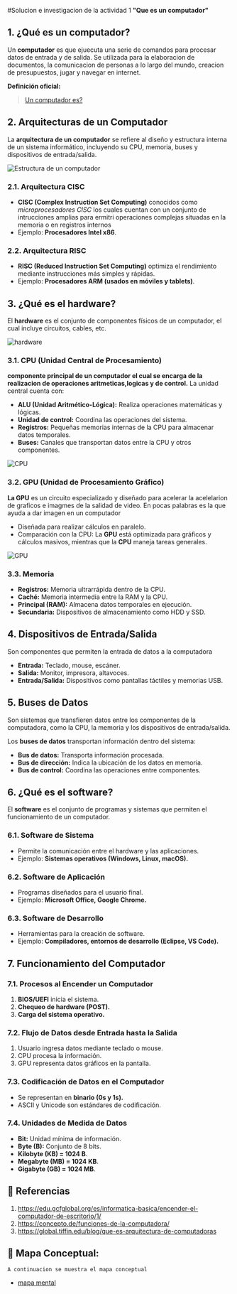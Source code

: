 
#Solucion e investigacion de la actividad 1 **"Que es un computador"**

## 1. ¿Qué es un computador?
Un **computador** es que ejuecuta una serie de comandos para procesar datos de entrada y de salida. Se utilizada para la elaboracion de documentos, la comunicacion de personas a lo largo del mundo, creacion de presupuestos, jugar y navegar en internet.

**Definición oficial:** 
> [Un computador es?](https://edu.gcfglobal.org/es/informatica-basica/encender-el-computador-de-escritorio/1/)

## 2. Arquitecturas de un Computador
La **arquitectura de un computador** se refiere al diseño y estructura interna de un sistema informático, incluyendo su CPU, memoria, buses y dispositivos de entrada/salida.


![Estructura de un computador](https://blogger.googleusercontent.com/img/b/R29vZ2xl/AVvXsEiy36FF-l1UgxvLhyphenhyphentOzgVBR2JAty6fLRrEywswYBZvgPPU6eCgrilxfdvx_3IuIv1EsFycSCg2FjlYdlwAao-2n17YZY_Qyoy7cvzmjMN9Vb6dJqq0E1XU-LLh8fqKYi1qDz-kCntd_92O/s1600/perfect_pc-300x240.jpg)

### 2.1. Arquitectura CISC
- **CISC (Complex Instruction Set Computing)** conocidos como *microprocesadores CISC* los cuales cuentan con un conjunto de intrucciones amplias para ermitri operaciones complejas situadas en la memoria o en registros internos
- Ejemplo: **Procesadores Intel x86**.

### 2.2. Arquitectura RISC
- **RISC (Reduced Instruction Set Computing)** optimiza el rendimiento mediante instrucciones más simples y rápidas.
- Ejemplo: **Procesadores ARM (usados en móviles y tablets)**.

## 3. ¿Qué es el hardware?
El **hardware** es el conjunto de componentes físicos de un computador, el cual incluye circuitos, cables, etc.

![hardware](https://muyeducativo.com/wp-content/uploads/2018/01/cpu-images-min_opt.jpg)

### 3.1. CPU (Unidad Central de Procesamiento)
**componente principal de un computador el cual se encarga de la realizacion de operaciones aritmeticas,logicas y de control.** La unidad central cuenta con: 

- **ALU (Unidad Aritmético-Lógica):** Realiza operaciones matemáticas y lógicas.
- **Unidad de control:** Coordina las operaciones del sistema.
- **Registros:** Pequeñas memorias internas de la CPU para almacenar datos temporales.
- **Buses:** Canales que transportan datos entre la CPU y otros componentes.

![CPU](https://concepto.de/wp-content/uploads/2014/08/CPU-e1551228076500.jpg)

### 3.2. GPU (Unidad de Procesamiento Gráfico)
**La GPU** es un circuito especializado y diseñado para acelerar la acelelarion de graficos e imagmes de la salidad de video. En pocas palabras es la que ayuda a dar imagen en un computador

- Diseñada para realizar cálculos en paralelo.
- Comparación con la CPU: La **GPU** está optimizada para gráficos y cálculos masivos, mientras que la **CPU** maneja tareas generales.

![GPU](https://es.digitaltrends.com/wp-content/uploads/2021/08/gpu-neon-lights.jpg?fit=720%2C720&p=1)

### 3.3. Memoria

- **Registros:** Memoria ultrarrápida dentro de la CPU.
- **Caché:** Memoria intermedia entre la RAM y la CPU.
- **Principal (RAM):** Almacena datos temporales en ejecución.
- **Secundaria:** Dispositivos de almacenamiento como HDD y SSD.

## 4. Dispositivos de Entrada/Salida
Son componentes que permiten la entrada de datos a la computadora 
- **Entrada:** Teclado, mouse, escáner.
- **Salida:** Monitor, impresora, altavoces.
- **Entrada/Salida:** Dispositivos como pantallas táctiles y memorias USB.

## 5. Buses de Datos
Son sistemas que transfieren datos entre los componentes de la computadora, como la CPU, la memoria y los dispositivos de entrada/salida.

Los **buses de datos** transportan información dentro del sistema:
- **Bus de datos:** Transporta información procesada.
- **Bus de dirección:** Indica la ubicación de los datos en memoria.
- **Bus de control:** Coordina las operaciones entre componentes.

## 6. ¿Qué es el software?
El **software** es el conjunto de programas y sistemas que permiten el funcionamiento de un computador.

### 6.1. Software de Sistema
- Permite la comunicación entre el hardware y las aplicaciones.
- Ejemplo: **Sistemas operativos (Windows, Linux, macOS).**

### 6.2. Software de Aplicación
- Programas diseñados para el usuario final.
- Ejemplo: **Microsoft Office, Google Chrome.**

### 6.3. Software de Desarrollo
- Herramientas para la creación de software.
- Ejemplo: **Compiladores, entornos de desarrollo (Eclipse, VS Code).**

## 7. Funcionamiento del Computador

### 7.1. Procesos al Encender un Computador
1. **BIOS/UEFI** inicia el sistema.
2. **Chequeo de hardware (POST).**
3. **Carga del sistema operativo.**

### 7.2. Flujo de Datos desde Entrada hasta la Salida
1. Usuario ingresa datos mediante teclado o mouse.
2. CPU procesa la información.
3. GPU representa datos gráficos en la pantalla.

### 7.3. Codificación de Datos en el Computador
- Se representan en **binario (0s y 1s).**
- ASCII y Unicode son estándares de codificación.

### 7.4. Unidades de Medida de Datos
- **Bit:** Unidad mínima de información.
- **Byte (B):** Conjunto de 8 bits.
- **Kilobyte (KB) = 1024 B**.
- **Megabyte (MB) = 1024 KB**.
- **Gigabyte (GB) = 1024 MB**.

## 📌 Referencias
1. https://edu.gcfglobal.org/es/informatica-basica/encender-el-computador-de-escritorio/1/
2. https://concepto.de/funciones-de-la-computadora/
3. https://global.tiffin.edu/blog/que-es-arquitectura-de-computadoras

## 📍 Mapa Conceptual:
    A continuacion se muestra el mapa conceptual 
- [mapa mental](./imagenes/Mapa_Mental.png)

